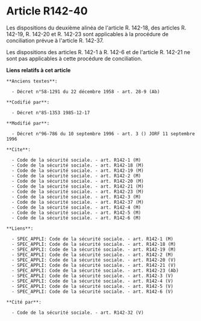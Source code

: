 # Article R142-40

Les dispositions du deuxième alinéa de l'article R. 142-18, des articles R. 142-19, R. 142-20 et R. 142-23 sont applicables à
la procédure de conciliation prévue à l'article R. 142-37. 

Les dispositions des articles R. 142-1 à R. 142-6 et de l'article R. 142-21 ne sont pas applicables à cette procédure de
conciliation.

**Liens relatifs à cet article**

	**Anciens textes**:

	  - Décret n°58-1291 du 22 décembre 1958 - art. 28-9 (Ab)

	**Codifié par**:

	  - Décret n°85-1353 1985-12-17

	**Modifié par**:

	  - Décret n°96-786 du 10 septembre 1996 - art. 3 () JORF 11 septembre 1996

	**Cite**:

	  - Code de la sécurité sociale. - art. R142-1 (M)
	  - Code de la sécurité sociale. - art. R142-18 (M)
	  - Code de la sécurité sociale. - art. R142-19 (M)
	  - Code de la sécurité sociale. - art. R142-2 (M)
	  - Code de la sécurité sociale. - art. R142-20 (M)
	  - Code de la sécurité sociale. - art. R142-21 (M)
	  - Code de la sécurité sociale. - art. R142-23 (M)
	  - Code de la sécurité sociale. - art. R142-3 (M)
	  - Code de la sécurité sociale. - art. R142-37 (M)
	  - Code de la sécurité sociale. - art. R142-4 (M)
	  - Code de la sécurité sociale. - art. R142-5 (M)
	  - Code de la sécurité sociale. - art. R142-6 (M)

	**Liens**:

	  - SPEC_APPLI: Code de la sécurité sociale. - art. R142-1 (M)
	  - SPEC_APPLI: Code de la sécurité sociale. - art. R142-18 (M)
	  - SPEC_APPLI: Code de la sécurité sociale. - art. R142-19 (M)
	  - SPEC_APPLI: Code de la sécurité sociale. - art. R142-2 (M)
	  - SPEC_APPLI: Code de la sécurité sociale. - art. R142-20 (V)
	  - SPEC_APPLI: Code de la sécurité sociale. - art. R142-21 (V)
	  - SPEC_APPLI: Code de la sécurité sociale. - art. R142-23 (Ab)
	  - SPEC_APPLI: Code de la sécurité sociale. - art. R142-3 (V)
	  - SPEC_APPLI: Code de la sécurité sociale. - art. R142-4 (V)
	  - SPEC_APPLI: Code de la sécurité sociale. - art. R142-5 (V)
	  - SPEC_APPLI: Code de la sécurité sociale. - art. R142-6 (V)

	**Cité par**:

	  - Code de la sécurité sociale. - art. R142-32 (V)
